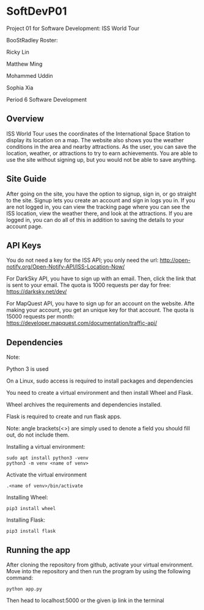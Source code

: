 # SoftDevP01
Project 01 for Software Development: ISS World Tour

BooStRadley Roster:

Ricky Lin 

Matthew Ming 

Mohammed Uddin  

Sophia Xia

Period 6 Software Development

## Overview 

ISS World Tour uses the coordinates of the International Space Station to display its location on a map. The website also shows you the weather conditions in the area and nearby attractions. As the user, you can save the location, weather, or attractions to try to earn achievements. You are able to use the site without signing up, but you would not be able to save anything. 

## Site Guide 

After going on the site, you have the option to signup, sign in, or go straight to the site. Signup lets you create an account and sign in logs you in. If you are not logged in, you can view the tracking page where you can see the ISS location, view the weather there, and look at the attractions. If you are logged in, you can do all of this in addition to saving the details to your account page. 

## API Keys

You do not need a key for the ISS API; you only need the url: http://open-notify.org/Open-Notify-API/ISS-Location-Now/ 

For DarkSky API, you have to sign up with an email. Then, click the link that is sent to your email. The quota is 1000 requests per day for free: https://darksky.net/dev/

For MapQuest API, you have to sign up for an account on the website. Afte making your account, you get an unique key for that account. The quota is 15000 requests per month: https://developer.mapquest.com/documentation/traffic-api/

## Dependencies

Note:

Python 3 is used

On a Linux, sudo access is required to install packages and dependencies  

You need to create a virtual environment and then install Wheel and Flask.

Wheel archives the requirements and dependencies installed.  

Flask is required to create and run flask apps. 

Note: angle brackets(<>) are simply used to denote a field you should fill out, do not include them.

Installing a virtual environment:

```
sudo apt install python3 -venv
python3 -m venv <name of venv>
```

Activate the virtual environment

```
.<name of venv>/bin/activate
```

Installing Wheel:

```
pip3 install wheel
```

Installing Flask:

```
pip3 install flask
```

## Running the app

After cloning the repository from github, activate your virtual environment. Move into the repository and then run the program by using the following command:

```
python app.py
```

Then head to localhost:5000 or the given ip link in the terminal 
